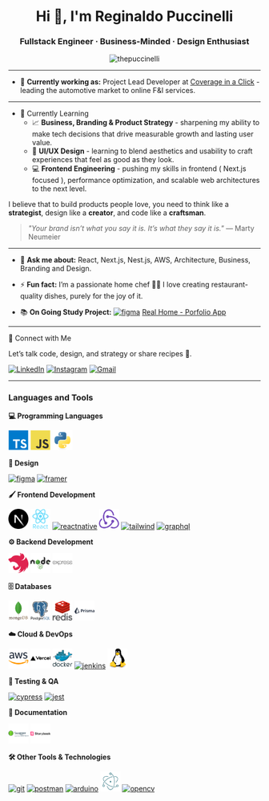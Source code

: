 <h1 align="center">Hi 👋, I'm Reginaldo Puccinelli</h1>
<h3 align="center">Fullstack Engineer · Business-Minded · Design Enthusiast</h3>

<p align="center">
  <img src="https://komarev.com/ghpvc/?username=thepuccinelli&label=Profile%20views&color=0e75b6&style=flat" alt="thepuccinelli" />
</p>

---

- 🔭 **Currently working as:** Project Lead Developer at [Coverage in a Click](https://coverageinaclick.com/) - leading the automotive market to online F&I services.

---

- 🌱 Currently Learning
  - 📈 **Business, Branding & Product Strategy** - sharpening my ability to make tech decisions that drive measurable growth and lasting user value.  
  - 🎨 **UI/UX Design** - learning to blend aesthetics and usability to craft experiences that feel as good as they look.  
  - 💻 **Frontend Engineering** - pushing my skills in frontend ( Next.js focused ), performance optimization, and scalable web architectures to the next level.

I believe that to build products people love, you need to think like a **strategist**, design like a **creator**, and code like a **craftsman**.

> *"Your brand isn’t what you say it is. It’s what they say it is."* — Marty Neumeier
---
- 💬 **Ask me about:** React, Next.js, Nest.js, AWS, Architecture, Business, Branding and Design.

- ⚡ **Fun fact:** I’m a passionate home chef 🧑‍🍳 I love creating restaurant-quality dishes, purely for the joy of it.

- 📚 **On Going Study Project:** <a href="https://www.figma.com/" target="_blank"><img src="https://www.vectorlogo.zone/logos/figma/figma-icon.svg" alt="figma" width="16" height="16"/></a>
 [Real Home - Porfolio App](https://www.figma.com/design/F7iVs9rfYO86mv6MQH9W97/RealHome---Portfolio-Project?node-id=4005-49&t=aizjurZgDFSDSv87-1)
---

🤝 Connect with Me

Let’s talk code, design, and strategy or share recipes 🍳.

[![LinkedIn](https://img.shields.io/badge/LinkedIn-Connect-blue?style=for-the-badge&logo=linkedin)](https://linkedin.com/in/reginaldopuccinelli)
[![Instagram](https://img.shields.io/badge/Instagram-Follow-E4405F?style=for-the-badge&logo=instagram&logoColor=white)](https://instagram.com/thepuccinelli)
[![Gmail](https://img.shields.io/badge/Email-Contact-c14438?style=for-the-badge&logo=gmail&logoColor=white)](mailto:puccinellirpr@gmail.com)


---

<h3 align="left">Languages and Tools</h3>

**💻 Programming Languages**  
<p align="left">
  <a href="https://www.typescriptlang.org/" target="_blank"><img src="https://raw.githubusercontent.com/devicons/devicon/master/icons/typescript/typescript-original.svg" alt="typescript" width="40" height="40"/></a>
  <a href="https://developer.mozilla.org/en-US/docs/Web/JavaScript" target="_blank"><img src="https://raw.githubusercontent.com/devicons/devicon/master/icons/javascript/javascript-original.svg" alt="javascript" width="40" height="40"/></a>
  <a href="https://www.python.org" target="_blank"><img src="https://raw.githubusercontent.com/devicons/devicon/master/icons/python/python-original.svg" alt="python" width="40" height="40"/></a>
</p>

**🎨 Design**  
<p align="left">
  <a href="https://www.figma.com/" target="_blank"><img src="https://www.vectorlogo.zone/logos/figma/figma-icon.svg" alt="figma" width="40" height="40"/></a>
  <a href="https://www.framer.com/" target="_blank"><img src="https://www.vectorlogo.zone/logos/framer/framer-icon.svg" alt="framer" width="40" height="40"/></a>
</p>

**🖌️ Frontend Development**  
<p align="left">
  <a href="https://nextjs.org/" target="_blank"><img src="https://raw.githubusercontent.com/devicons/devicon/refs/heads/master/icons/nextjs/nextjs-original.svg" alt="nextjs" width="40" height="40"/></a>
  <a href="https://reactjs.org/" target="_blank"><img src="https://raw.githubusercontent.com/devicons/devicon/master/icons/react/react-original-wordmark.svg" alt="react" width="40" height="40"/></a>
  <a href="https://reactnative.dev/" target="_blank"><img src="https://reactnative.dev/img/header_logo.svg" alt="reactnative" width="40" height="40"/></a>
  <a href="https://redux.js.org" target="_blank"><img src="https://raw.githubusercontent.com/devicons/devicon/master/icons/redux/redux-original.svg" alt="redux" width="40" height="40"/></a>
  <a href="https://tailwindcss.com/" target="_blank"><img src="https://www.vectorlogo.zone/logos/tailwindcss/tailwindcss-icon.svg" alt="tailwind" width="40" height="40"/></a>
  <a href="https://graphql.org" target="_blank"><img src="https://www.vectorlogo.zone/logos/graphql/graphql-icon.svg" alt="graphql" width="40" height="40"/></a>
</p>

**⚙️ Backend Development**  
<p align="left">
  <a href="https://nestjs.com/" target="_blank"><img src="https://raw.githubusercontent.com/devicons/devicon/refs/heads/master/icons/nestjs/nestjs-original.svg" alt="nestjs" width="40" height="40"/></a>
  <a href="https://nodejs.org" target="_blank"><img src="https://raw.githubusercontent.com/devicons/devicon/master/icons/nodejs/nodejs-original-wordmark.svg" alt="nodejs" width="40" height="40"/></a>
  <a href="https://expressjs.com" target="_blank"><img src="https://raw.githubusercontent.com/devicons/devicon/master/icons/express/express-original-wordmark.svg" alt="express" width="40" height="40"/></a>
</p>

**🗄️ Databases**  
<p align="left">
  <a href="https://www.mongodb.com/" target="_blank"><img src="https://raw.githubusercontent.com/devicons/devicon/master/icons/mongodb/mongodb-original-wordmark.svg" alt="mongodb" width="40" height="40"/></a>
  <a href="https://www.postgresql.org" target="_blank"><img src="https://raw.githubusercontent.com/devicons/devicon/master/icons/postgresql/postgresql-original-wordmark.svg" alt="postgresql" width="40" height="40"/></a>
  <a href="https://redis.io" target="_blank"><img src="https://raw.githubusercontent.com/devicons/devicon/master/icons/redis/redis-original-wordmark.svg" alt="redis" width="40" height="40"/></a>
  <a href="https://www.prisma.io/" target="_blank"><img src="https://raw.githubusercontent.com/devicons/devicon/refs/heads/master/icons/prisma/prisma-original-wordmark.svg" alt="prisma" width="40" height="40"/></a>
</p>

**☁️ Cloud & DevOps**  
<p align="left">
  <a href="https://aws.amazon.com" target="_blank"><img src="https://raw.githubusercontent.com/devicons/devicon/master/icons/amazonwebservices/amazonwebservices-original-wordmark.svg" alt="aws" width="40" height="40"/></a>
  <a href="https://vercel.com/" target="_blank"><img src="https://raw.githubusercontent.com/devicons/devicon/refs/heads/master/icons/vercel/vercel-original-wordmark.svg" alt="vercel" width="40" height="40"/></a>
  <a href="https://www.docker.com/" target="_blank"><img src="https://raw.githubusercontent.com/devicons/devicon/master/icons/docker/docker-original-wordmark.svg" alt="docker" width="40" height="40"/></a>
  <a href="https://www.jenkins.io" target="_blank"><img src="https://www.vectorlogo.zone/logos/jenkins/jenkins-icon.svg" alt="jenkins" width="40" height="40"/></a>
  <a href="https://www.linux.org/" target="_blank"><img src="https://raw.githubusercontent.com/devicons/devicon/master/icons/linux/linux-original.svg" alt="linux" width="40" height="40"/></a>
</p>

**🧪 Testing & QA**  
<p align="left">
  <a href="https://www.cypress.io" target="_blank"><img src="https://raw.githubusercontent.com/simple-icons/simple-icons/6e46ec1fc23b60c8fd0d2f2ff46db82e16dbd75f/icons/cypress.svg" alt="cypress" width="40" height="40"/></a>
  <a href="https://jestjs.io" target="_blank"><img src="https://www.vectorlogo.zone/logos/jestjsio/jestjsio-icon.svg" alt="jest" width="40" height="40"/></a>
</p>

**📄 Documentation**
<p align="left">
  <a href="https://swagger.io/" target="_blank"><img src="https://raw.githubusercontent.com/devicons/devicon/refs/heads/master/icons/swagger/swagger-original-wordmark.svg" alt="swagger" width="40" height="40"/></a>
  <a href="https://storybook.js.org/" target="_blank"><img src="https://raw.githubusercontent.com/devicons/devicon/refs/heads/master/icons/storybook/storybook-original-wordmark.svg" alt="storybook" width="40" height="40"/></a>
</p>

**🛠️ Other Tools & Technologies**  
<p align="left">
  <a href="https://git-scm.com/" target="_blank"><img src="https://www.vectorlogo.zone/logos/git-scm/git-scm-icon.svg" alt="git" width="40" height="40"/></a>
  <a href="https://postman.com" target="_blank"><img src="https://www.vectorlogo.zone/logos/getpostman/getpostman-icon.svg" alt="postman" width="40" height="40"/></a>
  <a href="https://www.arduino.cc/" target="_blank"><img src="https://cdn.worldvectorlogo.com/logos/arduino-1.svg" alt="arduino" width="40" height="40"/></a>
  <a href="https://www.electronjs.org" target="_blank"><img src="https://raw.githubusercontent.com/devicons/devicon/master/icons/electron/electron-original.svg" alt="electron" width="40" height="40"/></a>
  <a href="https://opencv.org/" target="_blank"><img src="https://www.vectorlogo.zone/logos/opencv/opencv-icon.svg" alt="opencv" width="40" height="40"/></a>
</p>
